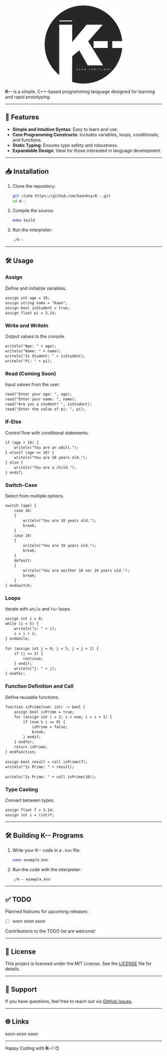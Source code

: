<p align="center"> <img src="k_logo.png" alt="K-- Logo" width="250"> </p>

 **K--** is a simple, C++-based programming language designed for learning and rapid prototyping.

---

## 🚀 Features

- **Simple and Intuitive Syntax**: Easy to learn and use.
- **Core Programming Constructs**: Includes variables, loops, conditionals, and functions.
- **Static Typing**: Ensures type safety and robustness.
- **Expandable Design**: Ideal for those interested in language development.

---

## 📥 Installation

1. Clone the repository:
   ```bash
   git clone https://github.com/kaankny/K--.git
   cd K--
   ```

2. Compile the source:
   ```bash
   make build
   ```

3. Run the interpreter:
   ```bash
   ./k--
   ```

---

## 🛠️ Usage

### Assign
Define and initialize variables.
```k--
assign int age = 19;
assign string name = "Kaan";
assign bool isStudent = true;
assign float pi = 3.14;
```

### Write and Writeln
Output values to the console.
```k--
writeln("Age: " + age);
writeln("Name: " + name);
writeln("Is Student: " + isStudent);
writeln("Pi: " + pi);
```

### Read (Coming Soon)
Input values from the user.
```k--
read("Enter your age: ", age);
read("Enter your name: ", name);
read("Are you a student? ", isStudent);
read("Enter the value of pi: ", pi);
```

### If-Else
Control flow with conditional statements.
```k--
if (age > 18) {
    writeln("You are an adult.");
} elseif (age == 18) {
    writeln("You are 18 years old.");
} else {
    writeln("You are a child.");
} endif;
```

### Switch-Case
Select from multiple options.
```k--
switch (age) {
	case 18:
	{
		writeln("You are 18 years old.");
		break;
	}
	case 19:
	{
		writeln("You are 19 years old.");
		break;
	}
	default:
	{
		writeln("You are neither 18 nor 19 years old.");
		break;
	}
} endswitch;
```

### Loops
Iterate with `while` and `for` loops.
```k--
assign int i = 0;
while (i < 5) {
    writeln("i: " + i);
    i = i + 1;
} endwhile;

for (assign int j = 0; j < 5; j = j + 1) {
	if (j == 3) {
		continue;
	} endif;
	writeln("j: " + j);
} endfor;
```

### Function Definition and Call
Define reusable functions.
```k--
function isPrime(num: int) -> bool {
    assign bool isPrime = true;
    for (assign int i = 2; i < num; i = i + 1) {
        if (num % i == 0) {
            isPrime = false;
            break;
        } endif;
    } endfor;
    return isPrime;
} endfunction;

assign bool result = call isPrime(7);
writeln("Is Prime: " + result);

writeln("Is Prime: " + call isPrime(10));
```

### Type Casting
Convert between types.
```k--
assign float f = 3.14;
assign int i = (int)f;
```

---

## 🛠️ Building K-- Programs

1. Write your K-- code in a `.knn` file:
   ```bash
   nano example.knn
   ```

2. Run the code with the interpreter:
   ```bash
   ./k-- example.knn
   ```

---

## ✅ TODO

Planned features for upcoming releases:
- [ ] soon soon soon
      
Contributions to the TODO list are welcome!

---

## 📄 License

This project is licensed under the MIT License. See the [LICENSE](LICENSE) file for details.

---

## 💬 Support

If you have questions, feel free to reach out via [GitHub Issues](https://github.com/kaankny/k--/issues).

---

## 🌐 Links

soon soon soon

---

Happy Coding with **K--**! 😊

